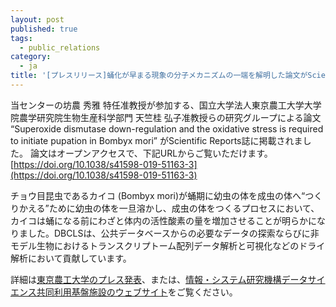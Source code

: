 ```yaml
---
layout: post
published: true
tags:
  - public_relations
category:
  - ja
title: '[プレスリリース]蛹化が早まる現象の分子メカニズムの一端を解明した論文がScientific Reports誌に掲載されました'
---
```

当センターの坊農 秀雅 特任准教授が参加する、国立大学法人東京農工大学大学院農学研究院生物生産科学部門 天竺桂 弘子准教授らの研究グループによる論文 “Superoxide dismutase down-regulation and the oxidative stress is required to initiate pupation in Bombyx mori” がScientific Reports誌に掲載されました。
論文はオープンアクセスで、下記URLからご覧いただけます。
[https://doi.org/10.1038/s41598-019-51163-3](https://doi.org/10.1038/s41598-019-51163-3)   

チョウ目昆虫であるカイコ (Bombyx mori)が蛹期に幼虫の体を成虫の体へ“つくりかえる”ために幼虫の体を一旦溶かし、成虫の体をつくるプロセスにおいて、カイコは蛹になる前にわざと体内の活性酸素の量を増加させることが明らかになりました。DBCLSは、公共データベースからの必要なデータの探索ならびに非モデル生物におけるトランスクリプトーム配列データ解析と可視化などのドライ解析において貢献しています。   

詳細は[東京農工大学のプレス発表](https://www.tuat.ac.jp/outline/disclosure/pressrelease/2019/20191028_01.html)、または、[情報・システム研究機構データサイエンス共同利用基盤施設のウェブサイト](https://ds.rois.ac.jp/post-3682/)をご覧ください。



